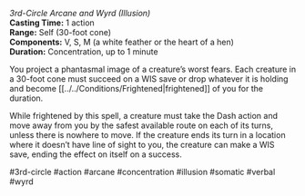 *3rd-Circle Arcane and Wyrd (Illusion)*    
**Casting Time:** 1 action    
**Range:** Self (30-foot cone)  
**Components:** V, S, M (a white feather or the heart of a hen)  
**Duration:** Concentration, up to 1 minute

You project a phantasmal image of a creature’s worst fears. Each creature in a 30-foot cone must succeed on a WIS save or drop whatever it is holding and become [[../../Conditions/Frightened|frightened]] of you for the duration.

While frightened by this spell, a creature must take the Dash action and move away from you by the safest available route on each of its turns, unless there is nowhere to move. If the creature ends its turn in a location where it doesn’t have line of sight to you, the creature can make a WIS save, ending the effect on itself on a success.

#3rd-circle #action #arcane #concentration #illusion #somatic #verbal #wyrd
